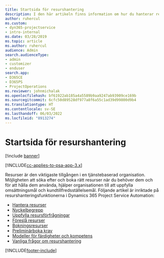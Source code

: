 ```yaml
---
title: Startsida för resurshantering
description: I den här artikeln finns information om hur du hanterar resurser.
author: ruhercul
ms.custom:
- dyn365-projectservice
- intro-internal
ms.date: 03/28/2019
ms.topic: article
ms.author: ruhercul
audience: Admin
search.audienceType:
- admin
- customizer
- enduser
search.app:
- D365CE
- D365PS
- ProjectOperations
ms.reviewer: johnmichalak
ms.openlocfilehash: bf61922ab185a4a5589b9aa9247ab93909ce169b
ms.sourcegitcommit: 6cfc50d89528df977a8f6a55c1ad39d99800d9b4
ms.translationtype: HT
ms.contentlocale: sv-SE
ms.lasthandoff: 06/03/2022
ms.locfileid: "8913274"
---
```

# <a name="resource-management-home-page"></a>Startsida för resurshantering

[!include [banner](../includes/psa-now-project-operations.md)]

[!INCLUDE[cc-applies-to-psa-app-3.x](../includes/cc-applies-to-psa-app-3x.md)]

Resurser är den viktigaste tillgången i en tjänstebaserad organisation. Möjligheten att söka efter och boka rätt resurser när du behöver dem och för att hålla dem använda, hjälper organisationen till att uppfylla omsättningsmål och kundtillfredsställelsemål. Följande artikel är inriktade på resurshanteringsfunktionerna i Dynamics 365 Project Service Automation:

- [Hantera resurser](manage-resources.md)
- [Nyckelbegrepp](reports-key-concepts.md)
- [Uppfylla resursförfrågningar](resource-management-fulfill-requests.md)
- [Föreslå resurser](resource-management-propose-resources.md)
- [Bokningsresurser](resource-management-book-resources-scheduleboard.md)
- [Preliminärboka krav](resource-management-softbook-requirements.md)
- [Modeller för färdigheter och kompetens](resource-management-skills-proficiency.md)
- [Vanliga frågor om resurshantering](resource-management-faq.md)


[!INCLUDE[footer-include](../includes/footer-banner.md)]
